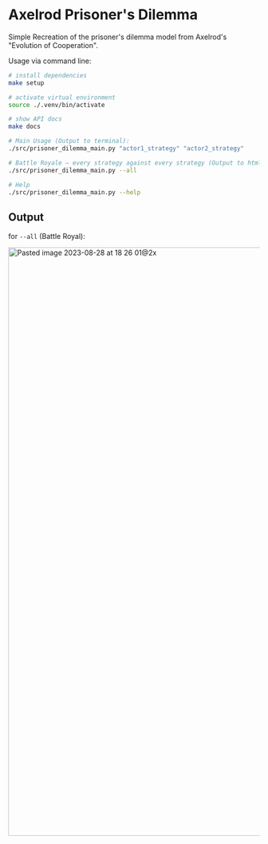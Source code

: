 # Axelrod Prisoner's Dilemma
Simple Recreation of the prisoner's dilemma model from Axelrod's "Evolution of Cooperation".

Usage via command line:

```bash
# install dependencies
make setup
```

```bash
# activate virtual environment
source ./.venv/bin/activate

# show API docs
make docs

# Main Usage (Output to terminal):
./src/prisoner_dilemma_main.py "actor1_strategy" "actor2_strategy"

# Battle Royale — every strategy against every strategy (Output to html):
./src/prisoner_dilemma_main.py --all

# Help
./src/prisoner_dilemma_main.py --help
```

## Output
for `--all` (Battle Royal):

<img width="1178" alt="Pasted image 2023-08-28 at 18 26 01@2x" src="https://github.com/chrisgrieser/axelrod-prisoner-dilemma/assets/73286100/a5232774-5272-48f2-9153-2bf91e4f7ddb">
